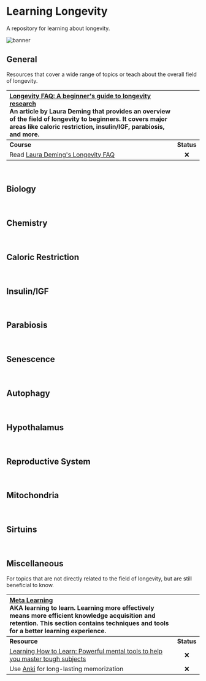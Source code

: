 # Learning Longevity
A repository for learning about longevity.

![banner](https://assets.answersingenesis.org/img/cms/content/contentnode/header_image/characters/jam-jellyfish.png)

## General
Resources that cover a wide range of topics or teach about the overall field of longevity.

| [Longevity FAQ: A beginner's guide to longevity research](https://www.ldeming.com/longevityfaq) <br> An article by Laura Deming that provides an overview of the field of longevity to beginners. It covers major areas like caloric restriction, insulin/IGF, parabiosis, and more.  | |
| :----------------------------------------------------------------------------------------------------------------------------------------------------  | :--------: |
| **Course**                                                                                                                                             | **Status** |
|  Read [Laura Deming's Longevity FAQ](https://www.ldeming.com/longevityfaq)                                                                             |     ❌     |

<br>

## Biology

<br>

## Chemistry

<br>

## Caloric Restriction

<br>

## Insulin/IGF

<br>

## Parabiosis

<br>

## Senescence

<br>

## Autophagy

<br>

## Hypothalamus

<br>

## Reproductive System

<br>

## Mitochondria

<br>

## Sirtuins

<br>

## Miscellaneous
For topics that are not directly related to the field of longevity, but are still beneficial to know.

| [Meta Learning](https://en.wikipedia.org/wiki/Meta_learning) <br> AKA learning to learn. Learning more effectively means more efficient knowledge acquisition and retention. This section contains techniques and tools for a better learning experience. | |
| :----------------------------------------------------------------------------------------------------------------------------------------------------  | :--------: |
| **Resource**                                                                                                                                           | **Status** |
|  [Learning How to Learn: Powerful mental tools to help you master tough subjects](https://www.coursera.org/learn/learning-how-to-learn)                |     ❌     |
|  Use [Anki](https://ankiweb.net/) for long-lasting memorization                                                                                        |     ❌     |
